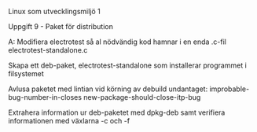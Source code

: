 Linux som utvecklingsmiljö 1

Uppgift 9 - Paket för distribution

A:
Modifiera electrotest så al nödvändig kod hamnar i en enda .c-fil electrotest-standalone.c

Skapa ett deb-paket, electrotest-standalone som installerar programmet i filsystemet

Avlusa paketet med lintian vid körning av debuild undantaget:
improbable-bug-number-in-closes
new-package-should-close-itp-bug

Extrahera information ur deb-paketet med dpkg-deb samt verifiera informationen med växlarna -c och -f

